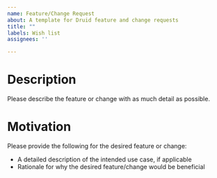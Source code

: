 ```yaml
---
name: Feature/Change Request
about: A template for Druid feature and change requests
title: ""
labels: Wish list
assignees: ''

---
```


# Description

Please describe the feature or change with as much detail as possible.

# Motivation

Please provide the following for the desired feature or change:
- A detailed description of the intended use case, if applicable
- Rationale for why the desired feature/change would be beneficial
